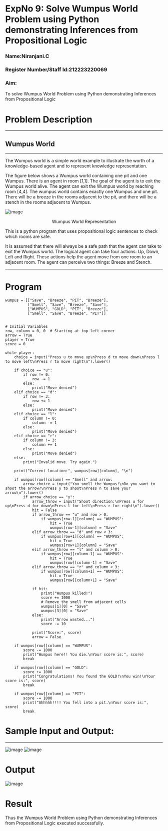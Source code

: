 <h1>ExpNo 9: Solve Wumpus World Problem using Python demonstrating Inferences from Propositional Logic</h1> 
<h3>Name:Niranjani.C                 </h3>
<h3>Register Number/Staff Id:212223220069                </h3>
<H3>Aim:</H3>
<p>
    To solve  Wumpus World Problem using Python demonstrating Inferences from Propositional Logic
</p>
<h1>Problem Description</h1>
<hr>
<h2>Wumpus World</h2>
<hr>
The Wumpus world is a simple world example to illustrate the worth of a knowledge-based agent and to represent knowledge representation.

The figure below shows a Wumpus world containing one pit and one Wumpus. There is an agent in room [1,1]. The goal of the agent is to exit the Wumpus world alive. The agent can exit the Wumpus world by reaching room [4,4]. The wumpus world contains exactly one Wumpus and one pit. There will be a breeze in the rooms adjacent to the pit, and there will be a stench in the rooms adjacent to Wumpus.

![image](https://github.com/natsaravanan/19AI405FUNDAMENTALSOFARTIFICIALINTELLIGENCE/assets/87870499/cd6b68dc-c79f-4dcb-8126-04da90d65912)

<center>Wumpus World Representation</center>
<p>
This is a python program that uses propositional logic sentences to check which rooms are safe. 

It is assumed that there will always be a safe path that the agent can take to exit the Wumpus world. The logical agent can take four actions: Up, Down, Left and Right. These actions help the agent move from one room to an adjacent room. The agent can perceive two things: Breeze and Stench.
</p>

<hr>
<h1>Program </h1>

```
wumpus = [["Save", "Breeze", "PIT", "Breeze"],
          ["Smell", "Save", "Breeze", "Save"],
          ["WUMPUS", "GOLD", "PIT", "Breeze"],
          ["Smell", "Save", "Breeze", "PIT"]]


# Initial Variables
row, column = 0, 0  # Starting at top-left corner
arrow = True
player = True
score = 0

while player:
    choice = input("Press u to move up\nPress d to move down\nPress l to move left\nPress r to move right\n").lower()

    if choice == "u":
        if row != 0:
            row -= 1
        else:
            print("Move denied")
    elif choice == "d":
        if row != 3:
            row += 1
        else:
            print("Move denied")
    elif choice == "l":
        if column != 0:
            column -= 1
        else:
            print("Move denied")
    elif choice == "r":
        if column != 3:
            column += 1
        else:
            print("Move denied")
    else:
        print("Invalid move. Try again.")

    print("Current location:", wumpus[row][column], "\n")

    if wumpus[row][column] == "Smell" and arrow:
        arrow_choice = input("You smell the Wumpus!\nDo you want to shoot the arrow?\nPress y to shoot\nPress n to save your arrow\n").lower()
        if arrow_choice == "y":
            arrow_throw = input("Shoot direction:\nPress u for up\nPress d for down\nPress l for left\nPress r for right\n").lower()
            hit = False
            if arrow_throw == "u" and row > 0:
                if wumpus[row-1][column] == "WUMPUS":
                    hit = True
                    wumpus[row-1][column] = "Save"
            elif arrow_throw == "d" and row < 3:
                if wumpus[row+1][column] == "WUMPUS":
                    hit = True
                    wumpus[row+1][column] = "Save"
            elif arrow_throw == "l" and column > 0:
                if wumpus[row][column-1] == "WUMPUS":
                    hit = True
                    wumpus[row][column-1] = "Save"
            elif arrow_throw == "r" and column < 3:
                if wumpus[row][column+1] == "WUMPUS":
                    hit = True
                    wumpus[row][column+1] = "Save"

            if hit:
                print("Wumpus killed!")
                score += 1000
                # Remove the smell from adjacent cells
                wumpus[1][0] = "Save"
                wumpus[3][0] = "Save"
            else:
                print("Arrow wasted...")
                score -= 10

            print("Score:", score)
            arrow = False

    if wumpus[row][column] == "WUMPUS":
        score -= 1000
        print("Wumpus here!! You die.\nYour score is:", score)
        break

    if wumpus[row][column] == "GOLD":
        score += 1000
        print("Congratulations! You found the GOLD!\nYou win!\nYour score is:", score)
        break

    if wumpus[row][column] == "PIT":
        score -= 1000
        print("Ahhhhh!!!! You fell into a pit.\nYour score is:", score)
        break
```
<h1>Sample Input and Output:</h1>
<hr>

![image](https://github.com/natsaravanan/19AI405FUNDAMENTALSOFARTIFICIALINTELLIGENCE/assets/87870499/8696111a-a4a7-47cb-ba4b-43a4ef88573f)
![image](https://github.com/natsaravanan/19AI405FUNDAMENTALSOFARTIFICIALINTELLIGENCE/assets/87870499/4be5bf06-79fa-4fa0-9334-38a33f06060b)

<h1>Output</h1>

![image](https://github.com/user-attachments/assets/3cf3d7f1-08da-4972-9c54-117da94de4cb)

<h1>Result</h1>
Thus the Wumpus World Problem using Python demonstrating Inferences from Propositional Logic executed successfully.


